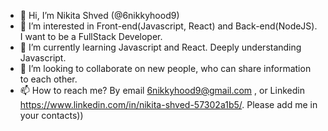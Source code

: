 - 👋 Hi, I’m Nikita Shved (@6nikkyhood9)
- 👀 I’m interested in Front-end(Javascript, React) and Back-end(NodeJS). I want to be a FullStack Developer. 
- 🌱 I’m currently learning Javascript and React. Deeply understanding Javascript.
- 💞️ I’m looking to collaborate on new people, who can share information to each other.
- 📫 How to reach me? By email 6nikkyhood9@gmail.com , or Linkedin https://www.linkedin.com/in/nikita-shved-57302a1b5/. Please add me in your contacts))
